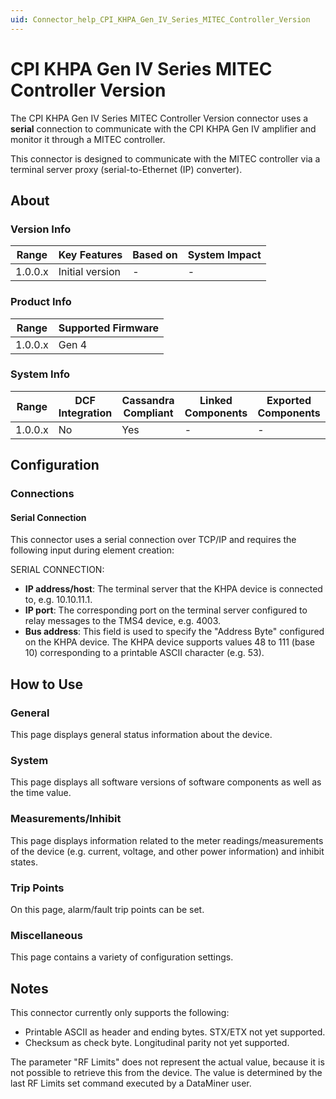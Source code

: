 ```yaml
---
uid: Connector_help_CPI_KHPA_Gen_IV_Series_MITEC_Controller_Version
---
```


# CPI KHPA Gen IV Series MITEC Controller Version

The CPI KHPA Gen IV Series MITEC Controller Version connector uses a **serial** connection to communicate with the CPI KHPA Gen IV amplifier and monitor it through a MITEC controller.

This connector is designed to communicate with the MITEC controller via a terminal server proxy (serial-to-Ethernet (IP) converter).

## About

### Version Info

| Range     | Key Features     | Based on     | System Impact     |
|-----------|------------------|--------------|-------------------|
| 1.0.0.x   | Initial version  | -            | -                 |

### Product Info

| Range     | Supported Firmware     |
|-----------|------------------------|
| 1.0.0.x   | Gen 4                  |

### System Info

| Range     | DCF Integration     | Cassandra Compliant     | Linked Components     | Exported Components     |
|-----------|---------------------|-------------------------|-----------------------|-------------------------|
| 1.0.0.x   | No                  | Yes                     | -                     | -                       |

## Configuration

### Connections

#### Serial Connection

This connector uses a serial connection over TCP/IP and requires the following input during element creation:

SERIAL CONNECTION:

- **IP address/host**: The terminal server that the KHPA device is connected to, e.g. 10.10.11.1.
- **IP port**: The corresponding port on the terminal server configured to relay messages to the TMS4 device, e.g. 4003.
- **Bus address**: This field is used to specify the "Address Byte" configured on the KHPA device. The KHPA device supports values 48 to 111 (base 10) corresponding to a printable ASCII character (e.g. 53).

## How to Use

### General

This page displays general status information about the device.

### System

This page displays all software versions of software components as well as the time value.

### Measurements/Inhibit

This page displays information related to the meter readings/measurements of the device (e.g. current, voltage, and other power information) and inhibit states.

### Trip Points

On this page, alarm/fault trip points can be set.

### Miscellaneous

This page contains a variety of configuration settings.

## Notes

This connector currently only supports the following:

- Printable ASCII as header and ending bytes. STX/ETX not yet supported.
- Checksum as check byte. Longitudinal parity not yet supported.

The parameter "RF Limits" does not represent the actual value, because it is not possible to retrieve this from the device. The value is determined by the last RF Limits set command executed by a DataMiner user.
